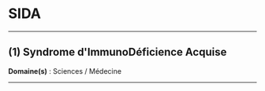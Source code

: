 # SIDA

--------------------------------------

## (1) Syndrome d'ImmunoDéficience Acquise

**Domaine(s)** : Sciences / Médecine

----------------------------------------